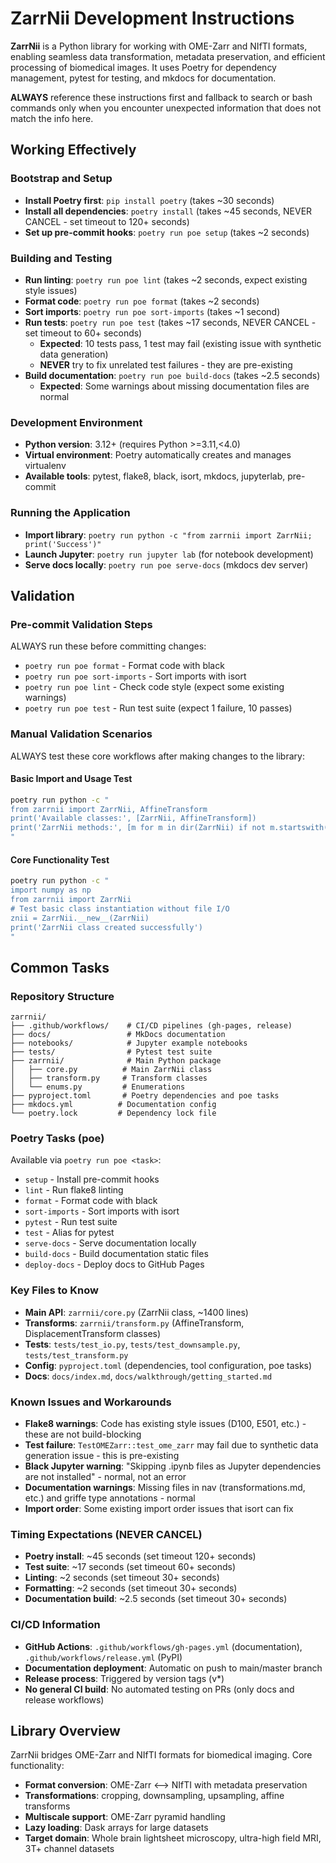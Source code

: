 # ZarrNii Development Instructions

**ZarrNii** is a Python library for working with OME-Zarr and NIfTI formats, enabling seamless data transformation, metadata preservation, and efficient processing of biomedical images. It uses Poetry for dependency management, pytest for testing, and mkdocs for documentation.

**ALWAYS** reference these instructions first and fallback to search or bash commands only when you encounter unexpected information that does not match the info here.

## Working Effectively

### Bootstrap and Setup
- **Install Poetry first**: `pip install poetry` (takes ~30 seconds)
- **Install all dependencies**: `poetry install` (takes ~45 seconds, NEVER CANCEL - set timeout to 120+ seconds)
- **Set up pre-commit hooks**: `poetry run poe setup` (takes ~2 seconds)

### Building and Testing  
- **Run linting**: `poetry run poe lint` (takes ~2 seconds, expect existing style issues)
- **Format code**: `poetry run poe format` (takes ~2 seconds)  
- **Sort imports**: `poetry run poe sort-imports` (takes ~1 second)
- **Run tests**: `poetry run poe test` (takes ~17 seconds, NEVER CANCEL - set timeout to 60+ seconds)
  - **Expected**: 10 tests pass, 1 test may fail (existing issue with synthetic data generation)
  - **NEVER** try to fix unrelated test failures - they are pre-existing
- **Build documentation**: `poetry run poe build-docs` (takes ~2.5 seconds)
  - **Expected**: Some warnings about missing documentation files are normal

### Development Environment
- **Python version**: 3.12+ (requires Python >=3.11,<4.0)
- **Virtual environment**: Poetry automatically creates and manages virtualenv
- **Available tools**: pytest, flake8, black, isort, mkdocs, jupyterlab, pre-commit

### Running the Application
- **Import library**: `poetry run python -c "from zarrnii import ZarrNii; print('Success')"`
- **Launch Jupyter**: `poetry run jupyter lab` (for notebook development)
- **Serve docs locally**: `poetry run poe serve-docs` (mkdocs dev server)

## Validation

### Pre-commit Validation Steps
ALWAYS run these before committing changes:
- `poetry run poe format` - Format code with black
- `poetry run poe sort-imports` - Sort imports with isort  
- `poetry run poe lint` - Check code style (expect some existing warnings)
- `poetry run poe test` - Run test suite (expect 1 failure, 10 passes)

### Manual Validation Scenarios
ALWAYS test these core workflows after making changes to the library:

#### Basic Import and Usage Test
```bash
poetry run python -c "
from zarrnii import ZarrNii, AffineTransform
print('Available classes:', [ZarrNii, AffineTransform])
print('ZarrNii methods:', [m for m in dir(ZarrNii) if not m.startswith('_')][:5])
"
```

#### Core Functionality Test  
```bash
poetry run python -c "
import numpy as np
from zarrnii import ZarrNii
# Test basic class instantiation without file I/O
znii = ZarrNii.__new__(ZarrNii)
print('ZarrNii class created successfully')
"
```

## Common Tasks

### Repository Structure
```
zarrnii/
├── .github/workflows/    # CI/CD pipelines (gh-pages, release)  
├── docs/                 # MkDocs documentation
├── notebooks/            # Jupyter example notebooks
├── tests/                # Pytest test suite
├── zarrnii/              # Main Python package
│   ├── core.py          # Main ZarrNii class
│   ├── transform.py     # Transform classes  
│   └── enums.py         # Enumerations
├── pyproject.toml       # Poetry dependencies and poe tasks
├── mkdocs.yml          # Documentation config
└── poetry.lock         # Dependency lock file
```

### Poetry Tasks (poe)
Available via `poetry run poe <task>`:
- `setup` - Install pre-commit hooks
- `lint` - Run flake8 linting  
- `format` - Format code with black
- `sort-imports` - Sort imports with isort
- `pytest` - Run test suite
- `test` - Alias for pytest  
- `serve-docs` - Serve documentation locally
- `build-docs` - Build documentation static files
- `deploy-docs` - Deploy docs to GitHub Pages

### Key Files to Know
- **Main API**: `zarrnii/core.py` (ZarrNii class, ~1400 lines)
- **Transforms**: `zarrnii/transform.py` (AffineTransform, DisplacementTransform classes)  
- **Tests**: `tests/test_io.py`, `tests/test_downsample.py`, `tests/test_transform.py`
- **Config**: `pyproject.toml` (dependencies, tool configuration, poe tasks)
- **Docs**: `docs/index.md`, `docs/walkthrough/getting_started.md`

### Known Issues and Workarounds
- **Flake8 warnings**: Code has existing style issues (D100, E501, etc.) - these are not build-blocking
- **Test failure**: `TestOMEZarr::test_ome_zarr` may fail due to synthetic data generation issue - this is pre-existing
- **Black Jupyter warning**: "Skipping .ipynb files as Jupyter dependencies are not installed" - normal, not an error
- **Documentation warnings**: Missing files in nav (transformations.md, etc.) and griffe type annotations - normal
- **Import order**: Some existing import order issues that isort can fix

### Timing Expectations (NEVER CANCEL)
- **Poetry install**: ~45 seconds (set timeout 120+ seconds)
- **Test suite**: ~17 seconds (set timeout 60+ seconds)  
- **Linting**: ~2 seconds (set timeout 30+ seconds)
- **Formatting**: ~2 seconds (set timeout 30+ seconds)
- **Documentation build**: ~2.5 seconds (set timeout 30+ seconds)

### CI/CD Information
- **GitHub Actions**: `.github/workflows/gh-pages.yml` (documentation), `.github/workflows/release.yml` (PyPI)
- **Documentation deployment**: Automatic on push to main/master branch
- **Release process**: Triggered by version tags (v*)
- **No general CI build**: No automated testing on PRs (only docs and release workflows)

## Library Overview
ZarrNii bridges OME-Zarr and NIfTI formats for biomedical imaging. Core functionality:
- **Format conversion**: OME-Zarr ⟷ NIfTI with metadata preservation  
- **Transformations**: cropping, downsampling, upsampling, affine transforms
- **Multiscale support**: OME-Zarr pyramid handling
- **Lazy loading**: Dask arrays for large datasets
- **Target domain**: Whole brain lightsheet microscopy, ultra-high field MRI, 3T+ channel datasets